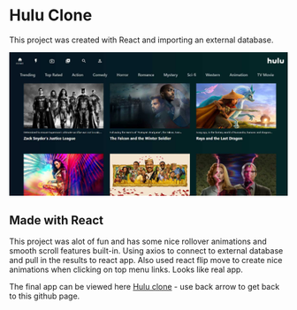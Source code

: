 # Hulu Clone

This project was created with React and importing an external database.


![Screenshot](hulu-main.jpg)

## Made with React

This project was alot of fun and has some nice rollover animations and smooth scroll features built-in. Using axios to connect to external database and pull in the results to react app. Also used react flip move to create nice animations when clicking on top menu links. Looks like real app.

The final app can be viewed here  <a href="https://hulu-clone-8b239.web.app/"> Hulu clone</a>  - use back arrow to get back to this github page.




